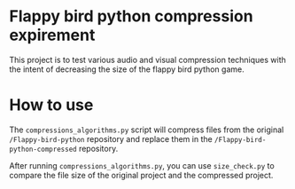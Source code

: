 # Flappy bird python compression expirement

This project is to test various audio and visual compression techniques with the intent of decreasing the size of the flappy bird python game.

# How to use

The `compressions_algorithms.py` script will compress files from the original `/Flappy-bird-python` repository and replace them in the `/Flappy-bird-python-compressed` repository.

After running `compressions_algorithms.py`, you can use `size_check.py` to compare the file size of the original project and the compressed project.



